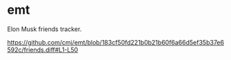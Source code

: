 # emt
Elon Musk friends tracker.

https://github.com/cmj/emt/blob/183cf50fd221b0b21b60f6a66d5ef35b37e6592c/friends.diff#L1-L50
